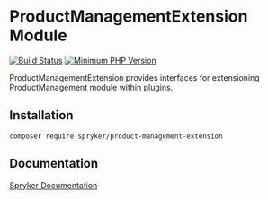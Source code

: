 # ProductManagementExtension Module
[![Build Status](https://travis-ci.org/spryker/product-management-extension.svg)](https://travis-ci.org/spryker/product-management-extension)
[![Minimum PHP Version](https://img.shields.io/badge/php-%3E%3D%207.3-8892BF.svg)](https://php.net/)

ProductManagementExtension provides interfaces for extensioning ProductManagement module within plugins.

## Installation

```
composer require spryker/product-management-extension
```

## Documentation

[Spryker Documentation](https://academy.spryker.com/developing_with_spryker/module_guide/modules.html)
